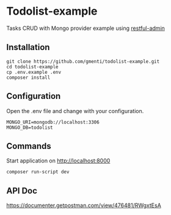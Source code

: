 Todolist-example
================

Tasks CRUD with Mongo provider example using [restful-admin](https://github.com/gmenti/restful-admin)


Installation
------------

```shell
git clone https://github.com/gmenti/todolist-example.git
cd todolist-example
cp .env.example .env
composer install
```

Configuration
-------------
Open the .env file and change with your configuration.
```env
MONGO_URI=mongodb://localhost:3306
MONGO_DB=todolist
```

Commands
------------------------
Start application on [http://localhost:8000]()
```shell
composer run-script dev
```

API Doc
-------
https://documenter.getpostman.com/view/476481/RWgxtEsA